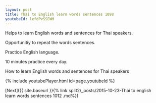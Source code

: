 ```yaml
---
layout: post
title: Thai to English learn words sentences 1098 
youtubeId: lefdPvSSEWM
---
```

 
 
Helps to learn English words and sentences for Thai speakers.

Opportunitiy to repeat the words sentences. 

Practice English language. 
 
10 minutes practice every day. 
 
How to learn English words and sentences for Thai speakers 
 
{% include youtubePlayer.html id=page.youtubeId %}
 
 
[Next]({{ site.baseurl }}{% link  split2/_posts/2015-10-23-Thai to english learn words sentences 1012 .md%})
 
